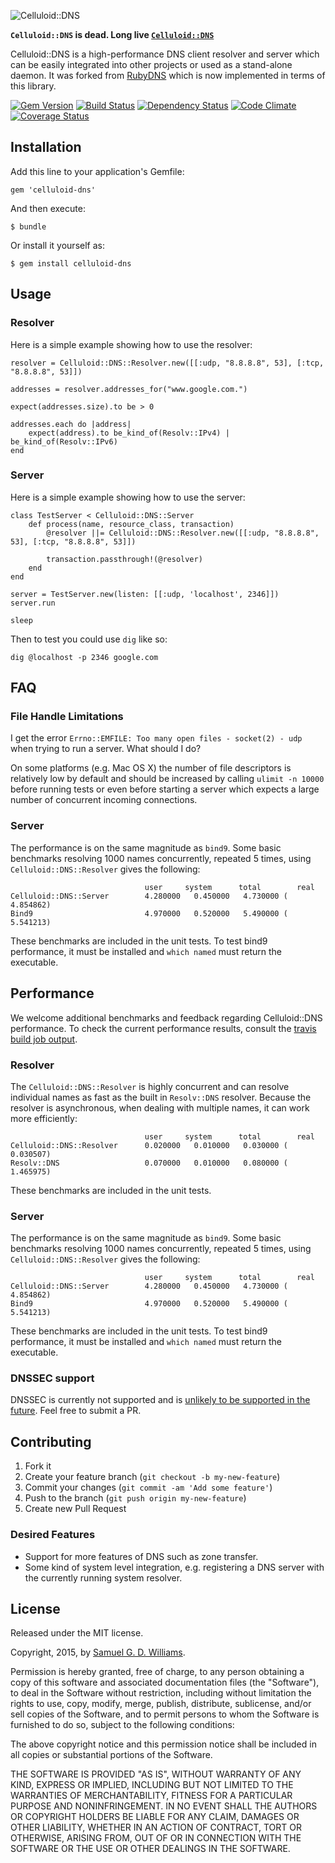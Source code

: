 ![Celluloid::DNS](https://github.com/celluloid/celluloid-dns/raw/master/logo.png)

**`Celluloid::DNS` is dead. Long live [`Celluloid::DNS`](https://github.com/socketry/socketry-dns)**

Celluloid::DNS is a high-performance DNS client resolver and server which can be easily integrated into other projects or used as a stand-alone daemon. It was forked from [RubyDNS][1] which is now implemented in terms of this library.

[1]: https://github.com/ioquatix/rubydns

[![Gem Version](https://badge.fury.io/rb/celluloid-dns.svg)](http://rubygems.org/gems/celluloid-dns)
[![Build Status](https://secure.travis-ci.org/celluloid/celluloid-dns.svg?branch=master)](http://travis-ci.org/celluloid/celluloid-dns)
[![Dependency Status](https://gemnasium.com/celluloid/celluloid-dns.svg)](https://gemnasium.com/celluloid/celluloid-dns)
[![Code Climate](https://codeclimate.com/github/celluloid/celluloid-dns.svg)](https://codeclimate.com/github/celluloid/celluloid-dns)
[![Coverage Status](https://coveralls.io/repos/celluloid/celluloid-dns/badge.svg?branch=master)](https://coveralls.io/r/celluloid/celluloid-dns)

## Installation

Add this line to your application's Gemfile:

	gem 'celluloid-dns'

And then execute:

	$ bundle

Or install it yourself as:

	$ gem install celluloid-dns

## Usage

### Resolver

Here is a simple example showing how to use the resolver:

	resolver = Celluloid::DNS::Resolver.new([[:udp, "8.8.8.8", 53], [:tcp, "8.8.8.8", 53]])

	addresses = resolver.addresses_for("www.google.com.")

	expect(addresses.size).to be > 0

	addresses.each do |address|
		expect(address).to be_kind_of(Resolv::IPv4) | be_kind_of(Resolv::IPv6)
	end

### Server

Here is a simple example showing how to use the server:

	class TestServer < Celluloid::DNS::Server
		def process(name, resource_class, transaction)
			@resolver ||= Celluloid::DNS::Resolver.new([[:udp, "8.8.8.8", 53], [:tcp, "8.8.8.8", 53]])
			
			transaction.passthrough!(@resolver)
		end
	end
	
	server = TestServer.new(listen: [[:udp, 'localhost', 2346]])
	server.run
	
	sleep

Then to test you could use `dig` like so:

	dig @localhost -p 2346 google.com

## FAQ

### File Handle Limitations

I get the error `Errno::EMFILE: Too many open files - socket(2) - udp` when trying to run a server. What should I do?

On some platforms (e.g. Mac OS X) the number of file descriptors is relatively low by default and should be increased by calling `ulimit -n 10000` before running tests or even before starting a server which expects a large number of concurrent incoming connections.

### Server

The performance is on the same magnitude as `bind9`. Some basic benchmarks resolving 1000 names concurrently, repeated 5 times, using `Celluloid::DNS::Resolver` gives the following:

	                              user     system      total        real
	Celluloid::DNS::Server        4.280000   0.450000   4.730000 (  4.854862)
	Bind9                         4.970000   0.520000   5.490000 (  5.541213)

These benchmarks are included in the unit tests. To test bind9 performance, it must be installed and `which named` must return the executable.


## Performance

We welcome additional benchmarks and feedback regarding Celluloid::DNS performance. To check the current performance results, consult the [travis build job output](https://travis-ci.org/celluloid/celluloid-dns).

### Resolver

The `Celluloid::DNS::Resolver` is highly concurrent and can resolve individual names as fast as the built in `Resolv::DNS` resolver. Because the resolver is asynchronous, when dealing with multiple names, it can work more efficiently:

	                              user     system      total        real
	Celluloid::DNS::Resolver      0.020000   0.010000   0.030000 (  0.030507)
	Resolv::DNS                   0.070000   0.010000   0.080000 (  1.465975)

These benchmarks are included in the unit tests.

### Server

The performance is on the same magnitude as `bind9`. Some basic benchmarks resolving 1000 names concurrently, repeated 5 times, using `Celluloid::DNS::Resolver` gives the following:

	                              user     system      total        real
	Celluloid::DNS::Server        4.280000   0.450000   4.730000 (  4.854862)
	Bind9                         4.970000   0.520000   5.490000 (  5.541213)

These benchmarks are included in the unit tests. To test bind9 performance, it must be installed and `which named` must return the executable.

### DNSSEC support

DNSSEC is currently not supported and is [unlikely to be supported in the future](http://sockpuppet.org/blog/2015/01/15/against-dnssec/). Feel free to submit a PR.

## Contributing

1. Fork it
2. Create your feature branch (`git checkout -b my-new-feature`)
3. Commit your changes (`git commit -am 'Add some feature'`)
4. Push to the branch (`git push origin my-new-feature`)
5. Create new Pull Request

### Desired Features

* Support for more features of DNS such as zone transfer.
* Some kind of system level integration, e.g. registering a DNS server with the currently running system resolver.

## License

Released under the MIT license.

Copyright, 2015, by [Samuel G. D. Williams](http://www.codeotaku.com/samuel-williams).

Permission is hereby granted, free of charge, to any person obtaining a copy
of this software and associated documentation files (the "Software"), to deal
in the Software without restriction, including without limitation the rights
to use, copy, modify, merge, publish, distribute, sublicense, and/or sell
copies of the Software, and to permit persons to whom the Software is
furnished to do so, subject to the following conditions:

The above copyright notice and this permission notice shall be included in
all copies or substantial portions of the Software.

THE SOFTWARE IS PROVIDED "AS IS", WITHOUT WARRANTY OF ANY KIND, EXPRESS OR
IMPLIED, INCLUDING BUT NOT LIMITED TO THE WARRANTIES OF MERCHANTABILITY,
FITNESS FOR A PARTICULAR PURPOSE AND NONINFRINGEMENT. IN NO EVENT SHALL THE
AUTHORS OR COPYRIGHT HOLDERS BE LIABLE FOR ANY CLAIM, DAMAGES OR OTHER
LIABILITY, WHETHER IN AN ACTION OF CONTRACT, TORT OR OTHERWISE, ARISING FROM,
OUT OF OR IN CONNECTION WITH THE SOFTWARE OR THE USE OR OTHER DEALINGS IN
THE SOFTWARE.
